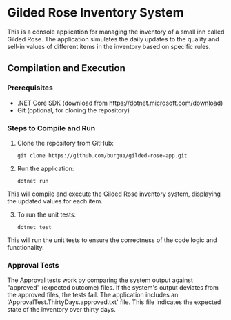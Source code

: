 ﻿# Gilded Rose Inventory System

This is a console application for managing the inventory of a small inn called Gilded Rose. The application simulates the daily updates to the quality and sell-in values of different items in the inventory based on specific rules.

## Compilation and Execution

### Prerequisites
- .NET Core SDK (download from https://dotnet.microsoft.com/download)
- Git (optional, for cloning the repository)

### Steps to Compile and Run

1. Clone the repository from GitHub:
   ```
   git clone https://github.com/burgua/gilded-rose-app.git

2. Run the application:
   ```
   dotnet run
This will compile and execute the Gilded Rose inventory system, displaying the updated values for each item.

3. To run the unit tests:
   ```
   dotnet test
This will run the unit tests to ensure the correctness of the code logic and functionality.

### Approval Tests

The Approval tests work by comparing the system output against "approved" (expected outcome) files. If the system's output deviates from the approved files, the tests fail.
The application includes an 'ApprovalTest.ThirtyDays.approved.txt' file. This file indicates the expected state of the inventory over thirty days.
